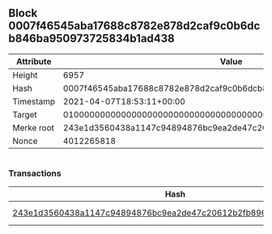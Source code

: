 ## Block 0007f46545aba17688c8782e878d2caf9c0b6dcb846ba950973725834b1ad438

Attribute | Value
--- | ---
Height | 6957
Hash | 0007f46545aba17688c8782e878d2caf9c0b6dcb846ba950973725834b1ad438
Timestamp | 2021-04-07T18:53:11+00:00
Target | 0100000000000000000000000000000000000000000000000000000000000000
Merke root | 243e1d3560438a1147c94894876bc9ea2de47c20612b2fb896bc095b71cd9194
Nonce | 4012265818

```

```

### Transactions

Hash | Amount
--- | ---
[243e1d3560438a1147c94894876bc9ea2de47c20612b2fb896bc095b71cd9194](243e1d3560438a1147c94894876bc9ea2de47c20612b2fb896bc095b71cd9194.md) | 10.00000000 SKEPTI 
